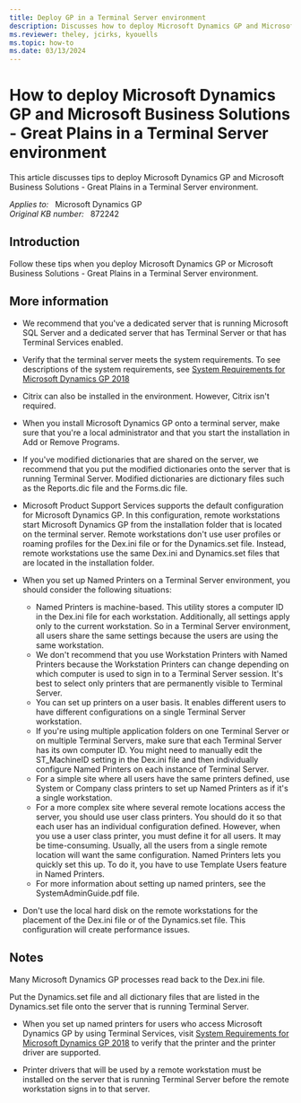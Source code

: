 ```yaml
---
title: Deploy GP in a Terminal Server environment
description: Discusses how to deploy Microsoft Dynamics GP and Microsoft Business Solutions - Great Plains in a Terminal Server environment.
ms.reviewer: theley, jcirks, kyouells
ms.topic: how-to
ms.date: 03/13/2024
---
```

# How to deploy Microsoft Dynamics GP and Microsoft Business Solutions - Great Plains in a Terminal Server environment

This article discusses tips to deploy Microsoft Dynamics GP and Microsoft Business Solutions - Great Plains in a Terminal Server environment.

_Applies to:_ &nbsp; Microsoft Dynamics GP  
_Original KB number:_ &nbsp; 872242

## Introduction

Follow these tips when you deploy Microsoft Dynamics GP or Microsoft Business Solutions - Great Plains in a Terminal Server environment.

## More information

- We recommend that you've a dedicated server that is running Microsoft SQL Server and a dedicated server that has Terminal Server or that has Terminal Services enabled.
- Verify that the terminal server meets the system requirements. To see descriptions of the system requirements, see [System Requirements for Microsoft Dynamics GP 2018](/dynamics/s-e/gp/mdgp2018_system_requirements)

- Citrix can also be installed in the environment. However, Citrix isn't required.
- When you install Microsoft Dynamics GP onto a terminal server, make sure that you're a local administrator and that you start the installation in Add or Remove Programs.
- If you've modified dictionaries that are shared on the server, we recommend that you put the modified dictionaries onto the server that is running Terminal Server. Modified dictionaries are dictionary files such as the Reports.dic file and the Forms.dic file.
- Microsoft Product Support Services supports the default configuration for Microsoft Dynamics GP. In this configuration, remote workstations start Microsoft Dynamics GP from the installation folder that is located on the terminal server. Remote workstations don't use user profiles or roaming profiles for the Dex.ini file or for the Dynamics.set file. Instead, remote workstations use the same Dex.ini and Dynamics.set files that are located in the installation folder.
- When you set up Named Printers on a Terminal Server environment, you should consider the following situations:
  - Named Printers is machine-based. This utility stores a computer ID in the Dex.ini file for each workstation. Additionally, all settings apply only to the current workstation. So in a Terminal Server environment, all users share the same settings because the users are using the same workstation.
  - We don't recommend that you use Workstation Printers with Named Printers because the Workstation Printers can change depending on which computer is used to sign in to a Terminal Server session. It's best to select only printers that are permanently visible to Terminal Server.
  - You can set up printers on a user basis. It enables different users to have different configurations on a single Terminal Server workstation.
  - If you're using multiple application folders on one Terminal Server or on multiple Terminal Servers, make sure that each Terminal Server has its own computer ID. You might need to manually edit the ST_MachineID setting in the Dex.ini file and then individually configure Named Printers on each instance of Terminal Server.
  - For a simple site where all users have the same printers defined, use System or Company class printers to set up Named Printers as if it's a single workstation.
  - For a more complex site where several remote locations access the server, you should use user class printers. You should do it so that each user has an individual configuration defined. However, when you use a user class printer, you must define it for all users. It may be time-consuming. Usually, all the users from a single remote location will want the same configuration. Named Printers lets you quickly set this up. To do it, you have to use Template Users feature in Named Printers.
  - For more information about setting up named printers, see the SystemAdminGuide.pdf file.
- Don't use the local hard disk on the remote workstations for the placement of the Dex.ini file or of the Dynamics.set file. This configuration will create performance issues.

## Notes

Many Microsoft Dynamics GP processes read back to the Dex.ini file.

Put the Dynamics.set file and all dictionary files that are listed in the Dynamics.set file onto the server that is running Terminal Server.

- When you set up named printers for users who access Microsoft Dynamics GP by using Terminal Services, visit [System Requirements for Microsoft Dynamics GP 2018](/dynamics/s-e/gp/mdgp2018_system_requirements) to verify that the printer and the printer driver are supported.

- Printer drivers that will be used by a remote workstation must be installed on the server that is running Terminal Server before the remote workstation signs in to that server.

